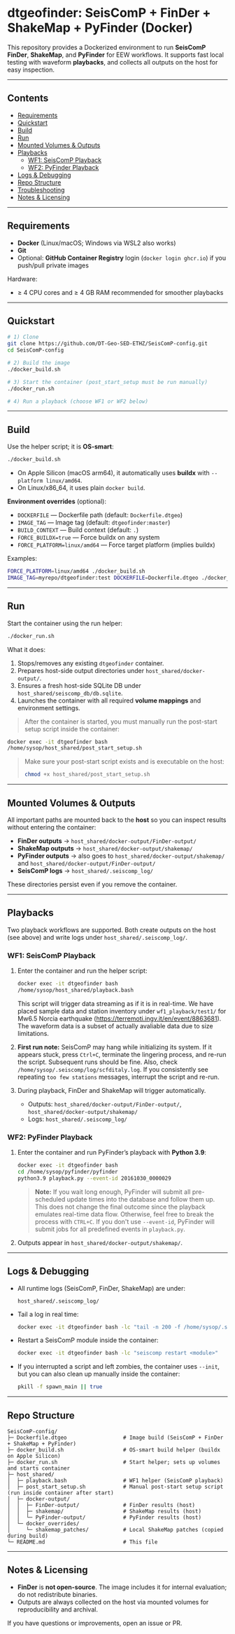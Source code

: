 # dtgeofinder: SeisComP + FinDer + ShakeMap + PyFinder (Docker)

This repository provides a Dockerized environment to run **SeisComP FinDer**, **ShakeMap**, and **PyFinder** for EEW workflows. It supports fast local testing with waveform **playbacks**, and collects all outputs on the host for easy inspection.

---

## Contents
- [Requirements](#requirements)
- [Quickstart](#quickstart)
- [Build](#build)
- [Run](#run)
- [Mounted Volumes & Outputs](#mounted-volumes--outputs)
- [Playbacks](#playbacks)
  - [WF1: SeisComP Playback](#wf1-seiscomp-playback)
  - [WF2: PyFinder Playback](#wf2-pyfinder-playback)
- [Logs & Debugging](#logs--debugging)
- [Repo Structure](#repo-structure)
- [Troubleshooting](#troubleshooting)
- [Notes & Licensing](#notes--licensing)

---

## Requirements
- **Docker** (Linux/macOS; Windows via WSL2 also works)
- **Git**
- Optional: **GitHub Container Registry** login (`docker login ghcr.io`) if you push/pull private images

Hardware: 
- ≥ 4 CPU cores and ≥ 4 GB RAM recommended for smoother playbacks

---

## Quickstart

```bash
# 1) Clone
git clone https://github.com/DT-Geo-SED-ETHZ/SeisComP-config.git
cd SeisComP-config

# 2) Build the image
./docker_build.sh

# 3) Start the container (post_start_setup must be run manually)
./docker_run.sh

# 4) Run a playback (choose WF1 or WF2 below)
```

---

## Build

Use the helper script; it is **OS-smart**:

```bash
./docker_build.sh
```

- On Apple Silicon (macOS arm64), it automatically uses **buildx** with `--platform linux/amd64`.
- On Linux/x86_64, it uses plain `docker build`.

**Environment overrides** (optional):
- `DOCKERFILE` — Dockerfile path (default: `Dockerfile.dtgeo`)
- `IMAGE_TAG` — Image tag (default: `dtgeofinder:master`)
- `BUILD_CONTEXT` — Build context (default: `.`)
- `FORCE_BUILDX=true` — Force buildx on any system
- `FORCE_PLATFORM=linux/amd64` — Force target platform (implies buildx)

Examples:
```bash
FORCE_PLATFORM=linux/amd64 ./docker_build.sh
IMAGE_TAG=myrepo/dtgeofinder:test DOCKERFILE=Dockerfile.dtgeo ./docker_build.sh
```

---

## Run

Start the container using the run helper:

```bash
./docker_run.sh
```

What it does:
1. Stops/removes any existing `dtgeofinder` container.
2. Prepares host-side output directories under `host_shared/docker-output/`.
3. Ensures a fresh host-side SQLite DB under `host_shared/seiscomp_db/db.sqlite`.
4. Launches the container with all required **volume mappings** and environment settings.

> After the container is started, you must manually run the post-start setup script inside the container:

```bash
docker exec -it dtgeofinder bash
/home/sysop/host_shared/post_start_setup.sh
```

> Make sure your post-start script exists and is executable on the host:
> ```bash
> chmod +x host_shared/post_start_setup.sh
> ```

---

## Mounted Volumes & Outputs

All important paths are mounted back to the **host** so you can inspect results without entering the container:

- **FinDer outputs** → `host_shared/docker-output/FinDer-output/`
- **ShakeMap outputs** → `host_shared/docker-output/shakemap/`
- **PyFinder outputs** → also goes to `host_shared/docker-output/shakemap/` and `host_shared/docker-output/FinDer-output/`
- **SeisComP logs** → `host_shared/.seiscomp_log/`

These directories persist even if you remove the container.

---

## Playbacks

Two playback workflows are supported. Both create outputs on the host (see above) and write logs under `host_shared/.seiscomp_log/`.

### WF1: SeisComP Playback

1. Enter the container and run the helper script:
   ```bash
   docker exec -it dtgeofinder bash
   /home/sysop/host_shared/playback.bash
   ```

   This script will trigger data streaming as if it is in real-time. We have placed sample data and station inventory under `wf1_playback/test1/` for Mw6.5 Norcia earthquake (https://terremoti.ingv.it/en/event/8863681). The waveform data is a subset of actually avaliable data due to size limitations.

2. **First run note:** SeisComP may hang while initializing its system. If it appears stuck, press `Ctrl+C`, terminate the lingering process, and re-run the script. Subsequent runs should be fine. Also, check `/home/sysop/.seiscomp/log/scfditaly.log`. If you consistently see repeating `too few stations` messages, interrupt the script and re-run.

3. During playback, FinDer and ShakeMap will trigger automatically.
   - Outputs: `host_shared/docker-output/FinDer-output/`, `host_shared/docker-output/shakemap/`
   - Logs: `host_shared/.seiscomp_log/`

### WF2: PyFinder Playback

1. Enter the container and run PyFinder’s playback with **Python 3.9**:
   ```bash
   docker exec -it dtgeofinder bash
   cd /home/sysop/pyfinder/pyfinder
   python3.9 playback.py --event-id 20161030_0000029
   ```

   > **Note:** If you wait long enough, PyFinder will submit all pre-scheduled update times into the database and follow them up. This does not change the final outcome since the playback emulates real-time data flow. Otherwise, feel free to break the process with `CTRL+C`. If you don't use `--event-id`, PyFinder will submit jobs for all predefined events in `playback.py`.

2. Outputs appear in `host_shared/docker-output/shakemap/`.

---

## Logs & Debugging

- All runtime logs (SeisComP, FinDer, ShakeMap) are under:
  ```
  host_shared/.seiscomp_log/
  ```
- Tail a log in real time:
  ```bash
  docker exec -it dtgeofinder bash -lc "tail -n 200 -f /home/sysop/.seiscomp/log/finder.log"
  ```
- Restart a SeisComP module inside the container:
  ```bash
  docker exec -it dtgeofinder bash -lc "seiscomp restart <module>"
  ```
- If you interrupted a script and left zombies, the container uses `--init`, but you can also clean up manually inside the container:
  ```bash
  pkill -f spawn_main || true
  ```

---

## Repo Structure

```
SeisComP-config/
├─ Dockerfile.dtgeo                  # Image build (SeisComP + FinDer + ShakeMap + PyFinder)
├─ docker_build.sh                   # OS-smart build helper (buildx on Apple Silicon)
├─ docker_run.sh                     # Start helper; sets up volumes and starts container
├─ host_shared/
│  ├─ playback.bash                  # WF1 helper (SeisComP playback)
│  ├─ post_start_setup.sh            # Manual post-start setup script (run inside container after start)
│  ├─ docker-output/
│  │  ├─ FinDer-output/              # FinDer results (host)
│  │  ├─ shakemap/                   # ShakeMap results (host)
│  │  └─ PyFinder-output/            # PyFinder results (host)
│  └─ docker_overrides/
│     └─ shakemap_patches/           # Local ShakeMap patches (copied during build)
└─ README.md                         # This file
```

---

## Notes & Licensing

- **FinDer** is **not open-source**. The image includes it for internal evaluation; do not redistribute binaries.
- Outputs are always collected on the host via mounted volumes for reproducibility and archival.

If you have questions or improvements, open an issue or PR.